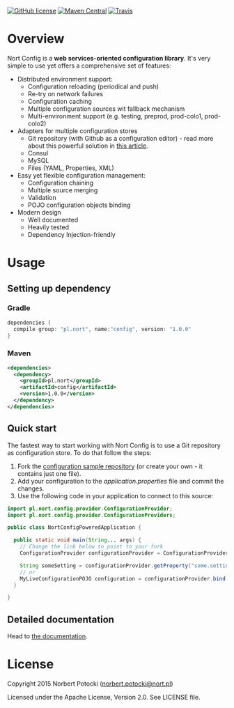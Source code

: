 [![GitHub license](https://img.shields.io/github/license/nort/config.svg)](https://github.com/nort/config/blob/master/LICENSE)
[![Maven Central](https://img.shields.io/maven-central/v/pl.nort/config.svg)]()
[![Travis](https://img.shields.io/travis/nort/config.svg)](https://travis-ci.org/nort/config)

# Overview
Nort Config is a **web services-oriented configuration library**. It's very simple to use yet offers a comprehensive set of features:
* Distributed environment support:
    * Configuration reloading (periodical and push)
    * Re-try on network failures
    * Configuration caching
    * Multiple configuration sources wit fallback mechanism
    * Multi-environment support (e.g. testing, preprod, prod-colo1, prod-colo2)
* Adapters for multiple configuration stores
    * Git repository (with Github as a configuration editor) - read more about this powerful solution in [this article]().
    * Consul 
    * MySQL
    * Files (YAML, Properties, XML)
* Easy yet flexible configuration management:
    * Configuration chaining
    * Multiple source merging
    * Validation
    * POJO configuration objects binding
* Modern design
    * Well documented
    * Heavily tested
    * Dependency Injection-friendly

# Usage

## Setting up dependency
### Gradle
```groovy
dependencies {
  compile group: "pl.nort", name:"config", version: "1.0.0"
}
```

### Maven
```xml
<dependencies>
  <dependency>
    <groupId>pl.nort</groupId>
    <artifactId>config</artifactId>
    <version>1.0.0</version>
  </dependency>
</dependencies>
```

## Quick start
The fastest way to start working with Nort Config is to use a Git repository as configuration store. To do that follow the steps:

1. Fork the [configuration sample repository](https://github.com/nort/config-git-sample-config) (or create your own - it contains just one file).
2. Add your configuration to the *application.properties* file and commit the changes.
3. Use the following code in your application to connect to this source:
```Java
import pl.nort.config.provider.ConfigurationProvider;
import pl.nort.config.provider.ConfigurationProviders;

public class NortConfigPoweredApplication {

  public static void main(String... args) {
    // Change the link below to point to your fork
    ConfigurationProvider configurationProvider = ConfigurationProviders.backedByGit("https://github.com/nort/config-git-sample-config.git");

    String someSetting = configurationProvider.getProperty("some.setting");
    // or
    MyLiveConfigurationPOJO configuration = configurationProvider.bind("my.changing.setting", MyLiveConfigurationPOJO.class);
  }

}
```

## Detailed documentation
Head to [the documentation](https://github.com/pages/nort/config).

# License
Copyright 2015 Norbert Potocki (norbert.potocki@nort.pl)

Licensed under the Apache License, Version 2.0. See LICENSE file.
